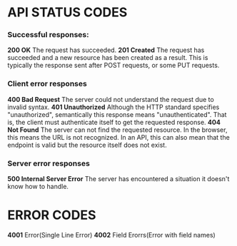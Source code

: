 # API STATUS CODES
### Successful responses:
**200 OK**
The request has succeeded. 
**201 Created**
The request has succeeded and a new resource has been created as a result. This is typically the response sent after POST requests, or some PUT requests.
### Client error responses
**400 Bad Request**
The server could not understand the request due to invalid syntax.
**401 Unauthorized**
Although the HTTP standard specifies "unauthorized", semantically this response means "unauthenticated". That is, the client must authenticate itself to get the requested response.
**404 Not Found**
The server can not find the requested resource. In the browser, this means the URL is not recognized. In an API, this can also mean that the endpoint is valid but the resource itself does not exist. 
### Server error responses
**500 Internal Server Error**
The server has encountered a situation it doesn't know how to handle.

# ERROR CODES
**4001**
Error(Single Line Error)
**4002**
Field Erorrs(Error with field names)
